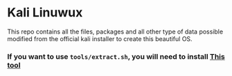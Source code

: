 # Kali Linuwux

This repo contains all the files, packages and all other type of data possible modified from the official kali installer to create this beautiful OS.

### If you want to use `tools/extract.sh`, you will need to install [This tool](https://github.com/Noderyos/deb-extractor) 
